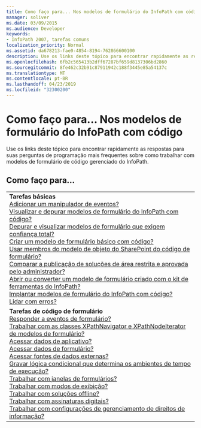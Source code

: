 ```yaml
---
title: Como faço para... Nos modelos de formulário do InfoPath com código
manager: soliver
ms.date: 03/09/2015
ms.audience: Developer
keywords:
- InfoPath 2007, tarefas comuns
localization_priority: Normal
ms.assetid: da678213-fae0-4854-8194-762866600100
description: Use os links deste tópico para encontrar rapidamente as respostas para suas perguntas de programação mais frequentes sobre como trabalhar com modelos de formulário de código gerenciado do InfoPath.
ms.openlocfilehash: 6fb2c565413b2dff67287bf659d8137306bd2860
ms.sourcegitcommit: 8fe462c32b91c87911942c188f3445e85a54137c
ms.translationtype: MT
ms.contentlocale: pt-BR
ms.lasthandoff: 04/23/2019
ms.locfileid: "32300200"
---
```

# <a name="how-do-iin-infopath-form-templates-with-code"></a>Como faço para... Nos modelos de formulário do InfoPath com código

Use os links deste tópico para encontrar rapidamente as respostas para suas perguntas de programação mais frequentes sobre como trabalhar com modelos de formulário de código gerenciado do InfoPath.
  
## <a name="how-do-i"></a>Como faço para...

||
|:-----|
|**Tarefas básicas** <br/> [Adicionar um manipulador de eventos?](how-to-add-an-event-handler.md) <br/> [Visualizar e depurar modelos de formulário do InfoPath com código?](how-to-preview-and-debug-infopath-form-templates-with-code.md) <br/> [Depurar e visualizar modelos de formulário que exigem confiança total?](how-to-preview-and-debug-form-templates-that-require-full-trust.md) <br/> [Criar um modelo de formulário básico com código?](walkthrough-creating-a-basic-form-template-with-code.md) <br/> [Usar membros do modelo de objeto do SharePoint do código de formulário?](how-to-use-sharepoint-object-model-members.md) <br/> [Comparar a publicação de soluções de área restrita e aprovada pelo administrador?](publishing-forms-with-code.md) <br/> [Abrir ou converter um modelo de formulário criado com o kit de ferramentas do InfoPath?](how-to-open-or-convert-a-form-template-created-with-the-infopath-toolkit.md) <br/> [Implantar modelos de formulário do InfoPath com código?](how-to-deploy-infopath-form-templates-with-code.md) <br/> [Lidar com erros?](how-to-handle-errors.md) <br/> |
|**Tarefas de código de formulário** <br/> [Responder a eventos de formulário?](how-to-respond-to-form-events.md) <br/> [Trabalhar com as classes XPathNavigator e XPathNodeIterator de modelos de formulário?](how-to-work-with-the-xpathnavigator-and-xpathnodeiterator-classes.md) <br/> [Acessar dados de aplicativo?](how-to-access-application-data.md) <br/> [Acessar dados de formulário?](how-to-access-form-data.md) <br/> [Acessar fontes de dados externas?](how-to-access-external-data-sources.md) <br/> [Gravar lógica condicional que determina os ambientes de tempo de execução?](how-to-write-conditional-logic-that-determines-the-run-time-environment.md) <br/> [Trabalhar com janelas de formulários?](how-to-work-with-form-windows.md) <br/> [Trabalhar com modos de exibição?](how-to-work-with-views.md) <br/> [Trabalhar com soluções offline?](how-to-work-with-offline-solutions.md) <br/> [Trabalhar com assinaturas digitais?](how-to-work-with-digital-signatures.md) <br/> [Trabalhar com configurações de gerenciamento de direitos de informação?](how-to-work-with-information-rights-management-settings.md) <br/> |
   

